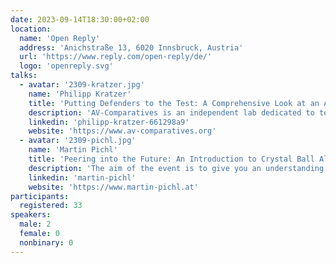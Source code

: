 ```yaml
---
date: 2023-09-14T18:30:00+02:00
location:
  name: 'Open Reply'
  address: 'Anichstraße 13, 6020 Innsbruck, Austria'
  url: 'https://www.reply.com/open-reply/de/'
  logo: 'openreply.svg'
talks:
  - avatar: '2309-kratzer.jpg'
    name: 'Philipp Kratzer'
    title: 'Putting Defenders to the Test: A Comprehensive Look at an Adaptable Testing Framework'
    description: 'AV-Comparatives is an independent lab dedicated to testing security software, which regularly releases test results to the public. Every antivirus product in the test is required to demonstrate its protection capabilities in various test areas. When challenging the leading vendors of the industry with unfavourable results, you better have a robust methodology. In this talk we present insights to one of our testing frameworks, showcase some typical applications and give an outlook to the future of the project.'
    linkedin: 'philipp-kratzer-661298a9'
    website: 'https://www.av-comparatives.org'
  - avatar: '2309-pichl.jpg'
    name: 'Martin Pichl'
    title: 'Peering into the Future: An Introduction to Crystal Ball Algorithms'
    description: 'The aim of the event is to give you an understanding of recommendation systems and their benefits. First, we briefly present the basics of recommender systems. We then discuss use cases from practice to see how companies can benefit from predictive modeling.'
    linkedin: 'martin-pichl'
    website: 'https://www.martin-pichl.at'
participants:
  registered: 33
speakers:
  male: 2
  female: 0
  nonbinary: 0
---
```

